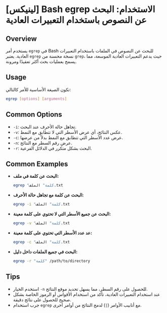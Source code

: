 # [لينيكس] Bash egrep الاستخدام: البحث عن النصوص باستخدام التعبيرات العادية

## Overview
يستخدم أمر `egrep` في Bash للبحث عن النصوص في الملفات باستخدام التعبيرات العادية. يعتبر `egrep` نسخة محسنة من `grep`، حيث يدعم التعبيرات العادية الموسعة، مما يسمح بعمليات بحث أكثر تعقيدًا ومرونة.

## Usage
تكون الصيغة الأساسية للأمر كالتالي:

```bash
egrep [options] [arguments]
```

## Common Options
- `-i`: تجاهل حالة الأحرف عند البحث.
- `-v`: عكس النتائج، أي عرض الأسطر التي لا تتطابق مع النمط.
- `-c`: عرض عدد الأسطر التي تتطابق مع النمط بدلاً من عرضها.
- `-n`: عرض رقم السطر مع النتائج.
- `-r`: البحث بشكل متكرر في الدلائل الفرعية.

## Common Examples
- **البحث عن كلمة في ملف:**
  ```bash
  egrep "كلمة" الملف.txt
  ```

- **البحث عن كلمة مع تجاهل حالة الأحرف:**
  ```bash
  egrep -i "كلمة" الملف.txt
  ```

- **البحث عن جميع الأسطر التي لا تحتوي على كلمة معينة:**
  ```bash
  egrep -v "كلمة" الملف.txt
  ```

- **عد عدد الأسطر التي تحتوي على كلمة معينة:**
  ```bash
  egrep -c "كلمة" الملف.txt
  ```

- **البحث في جميع الملفات داخل دليل:**
  ```bash
  egrep -r "كلمة" /path/to/directory
  ```

## Tips
- استخدم الخيار `-n` للحصول على رقم السطر، مما يسهل تحديد موقع النتائج.
- عند استخدام التعبيرات العادية، تأكد من استخدام الأقواس أو الرموز الخاصة بشكل صحيح للحصول على نتائج دقيقة.
- جرب استخدام `egrep` مع أنابيب الأوامر (`|`) لدمج النتائج من أوامر أخرى.